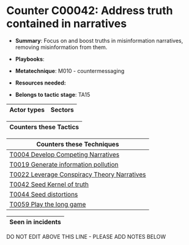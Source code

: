 # Counter C00042: Address truth contained in narratives

* **Summary**: Focus on and boost truths in misinformation narratives, removing misinformation from them. 

* **Playbooks**: 

* **Metatechnique**: M010 - countermessaging

* **Resources needed:** 

* **Belongs to tactic stage**: TA15


| Actor types | Sectors |
| ----------- | ------- |



| Counters these Tactics |
| ---------------------- |



| Counters these Techniques |
| ------------------------- |
| [T0004 Develop Competing Narratives](../generated_pages/techniques/T0004.md) |
| [T0019 Generate information pollution](../generated_pages/techniques/T0019.md) |
| [T0022 Leverage Conspiracy Theory Narratives](../generated_pages/techniques/T0022.md) |
| [T0042 Seed Kernel of truth](../generated_pages/techniques/T0042.md) |
| [T0044 Seed distortions](../generated_pages/techniques/T0044.md) |
| [T0059 Play the long game](../generated_pages/techniques/T0059.md) |



| Seen in incidents |
| ----------------- |


DO NOT EDIT ABOVE THIS LINE - PLEASE ADD NOTES BELOW